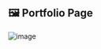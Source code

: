 ## 🖼 Portfolio Page

![image](https://github.com/user-attachments/assets/bc081b59-0fd9-42d8-9d1c-010c1f0ac405)
